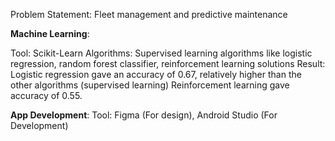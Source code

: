 Problem Statement: Fleet management and predictive maintenance

**Machine Learning**:

Tool: Scikit-Learn
Algorithms: Supervised learning algorithms like logistic regression, random forest classifier, reinforcement learning solutions
Result: Logistic regression gave an accuracy of 0.67, relatively higher than the other algorithms (supervised learning)
        Reinforcement learning gave accuracy of 0.55.

**App Development**:
Tool: Figma (For design), Android Studio (For Development)
